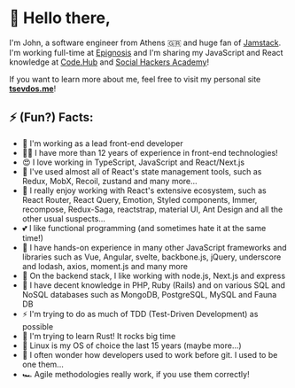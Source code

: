 # 👋 Hello there,

I'm John, a software engineer from Athens 🇬🇷 and huge fan of [Jamstack](https://jamstack.org/). I'm working full-time at [Epignosis](https://www.epignosishq.com/) and I'm sharing my JavaScript and React knowledge at [Code.Hub](https://www.codehub.gr/codelearn/our-instructors/) and [Social Hackers Academy](https://socialhackersacademy.org/meet-our-team/)!

If you want to learn more about me, feel free to visit my personal site **[tsevdos.me](https://tsevdos.me/)**!

## ⚡ (Fun?) Facts:

- 💼 I'm working as a lead front-end developer
- 💪🏻 I have more than 12 years of experience in front-end technologies!
- 😍 I love working in TypeScript, JavaScript and React/Next.js
- 🔧 I've used almost all of React's state management tools, such as Redux, MobX, Recoil, zustand and many more...
- 🔨 I really enjoy working with React's extensive ecosystem, such as React Router, React Query, Emotion, Styled components, Immer, recompose, Redux-Saga, reactstrap, material UI, Ant Design and all the other usual suspects...
- 💕 I like functional programming (and sometimes hate it at the same time!)
- 🤫 I have hands-on experience in many other JavaScript frameworks and libraries such as Vue, Angular, svelte, backbone.js, jQuery, underscore and lodash, axios, moment.js and many more
- 🤔 On the backend stack, I like working with node.js, Next.js and express
- 😬 I have decent knowledge in PHP, Ruby (Rails) and on various SQL and NoSQL databases such as MongoDB, PostgreSQL, MySQL and Fauna DB
- ⚡ I'm trying to do as much of TDD (Test-Driven Development) as possible
- 🌱 I'm trying to learn Rust! It rocks big time
- 🐧 Linux is my OS of choice the last 15 years (maybe more...)
- 🌳 I often wonder how developers used to work before git. I used to be one them...
- 🏎 Agile methodologies really work, if you use them correctly!
